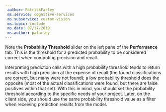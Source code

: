 ```yaml
---
 author: PatrickFarley
 ms.service: cognitive-services
 ms.subservice: custom-vision
 ms.topic: include
 ms.date: 07/17/2019
 ms.author: pafarley
---
```


Note the **Probability Threshold** slider on the left pane of the **Performance** tab. This is the threshold for a predicted probability to be considered correct when computing precision and recall.

Interpreting prediction calls with a high probability threshold tends to return results with high precision at the expense of recall (the found classifications are correct, but many were not found); a low probability threshold does the opposite (most of the actual classifications were found, but there are false positives within that set). With this in mind, you should set the probability threshold according to the specific needs of your project. Later, on the client side, you should use the same probability threshold value as a filter when receiving prediction results from the model.